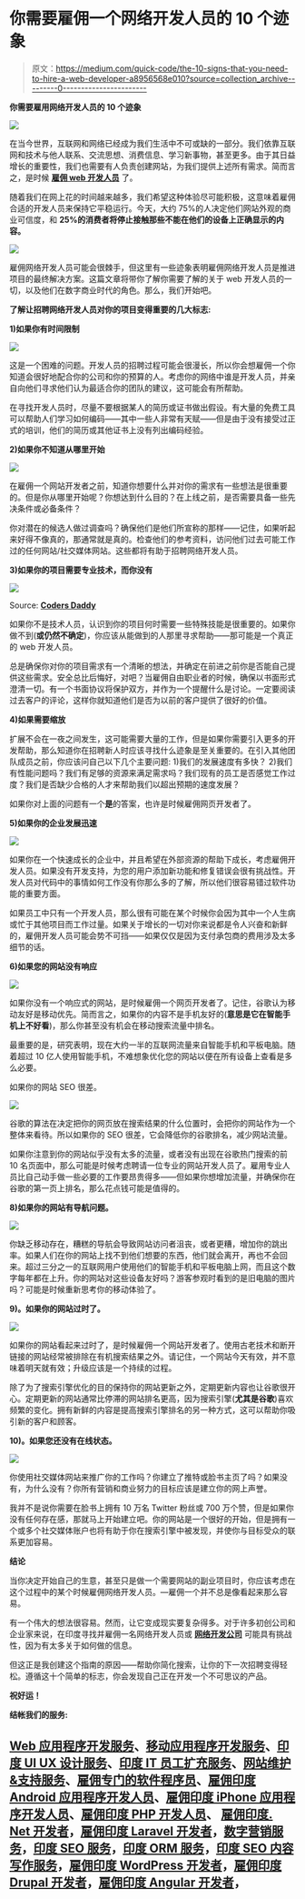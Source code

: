 # 你需要雇佣一个网络开发人员的 10 个迹象

> 原文：<https://medium.com/quick-code/the-10-signs-that-you-need-to-hire-a-web-developer-a8956568e010?source=collection_archive---------0----------------------->

**你需要雇用网络开发人员的 10 个迹象**

![](img/99aae203a7cd88591963dda2820d8e93.png)

在当今世界，互联网和网络已经成为我们生活中不可或缺的一部分。我们依靠互联网和技术与他人联系、交流思想、消费信息、学习新事物，甚至更多。由于其日益增长的重要性，我们也需要有人负责创建网站，为我们提供上述所有需求。简而言之，是时候 [**雇佣 web 开发人员**](https://www.pixelcrayons.com/hire-web-developers) 了。

随着我们在网上花的时间越来越多，我们希望这种体验尽可能积极，这意味着雇佣合适的开发人员来保持它平稳运行。今天，大约 75%的人决定他们网站外观的商业可信度，和 **25%的消费者将停止接触那些不能在他们的设备上正确显示的内容。**

![](img/b7231d76603054310a747e47244f1e26.png)

雇佣网络开发人员可能会很棘手，但这里有一些迹象表明雇佣网络开发人员是推进项目的最终解决方案。这篇文章将带你了解你需要了解的关于 web 开发人员的一切，以及他们在数字商业时代的角色。那么，我们开始吧。

**了解让招聘网络开发人员对你的项目变得重要的几大标志:**

**1)如果你有时间限制**

![](img/e34512aac5c648f5508d4b77f7bac694.png)

这是一个困难的问题。开发人员的招聘过程可能会很漫长，所以你会想雇佣一个你知道会很好地配合你的公司和你的预算的人。考虑你的网络中谁是开发人员，并亲自向他们寻求他们认为最适合你的团队的建议，这可能会有所帮助。

在寻找开发人员时，尽量不要根据某人的简历或证书做出假设。有大量的免费工具可以帮助人们学习如何编码——其中一些人非常有天赋——但是由于没有接受过正式的培训，他们的简历或其他证书上没有列出编码经验。

**2)如果你不知道从哪里开始**

![](img/5acd64ad07b4ce7469208409f6fd92a1.png)

在雇佣一个网站开发者之前，知道你想要什么并对你的需求有一些想法是很重要的。但是你从哪里开始呢？你想达到什么目的？在上线之前，是否需要具备一些先决条件或必备条件？

你对潜在的候选人做过调查吗？确保他们是他们所宣称的那样——记住，如果听起来好得不像真的，那通常就是真的。检查他们的参考资料，访问他们过去可能工作过的任何网站/社交媒体网站。这些都将有助于招聘网络开发人员。

**3)如果你的项目需要专业技术，而你没有**

![](img/d7cf0ec7d9b1c3806e065191eb6a0cae.png)

Source: [**Coders Daddy**](https://www.codersdaddy.com/)

如果你不是技术人员，认识到你的项目何时需要一些特殊技能是很重要的。如果你做不到(**或仍然不确定**)，你应该从能做到的人那里寻求帮助——那可能是一个真正的 web 开发人员。

总是确保你对你的项目需求有一个清晰的想法，并确定在前进之前你是否能自己提供这些需求。安全总比后悔好，对吧？当雇佣自由职业者的时候，确保以书面形式澄清一切。有一个书面协议将保护双方，并作为一个提醒什么是讨论。一定要阅读过去客户的评论，这样你就知道他们是否为以前的客户提供了很好的价值。

**4)如果需要缩放**

扩展不会在一夜之间发生，这可能需要大量的工作，但是如果你需要引入更多的开发帮助，那么知道你在招聘新人时应该寻找什么迹象是至关重要的。在引入其他团队成员之前，你应该问自己以下几个主要问题:
1)我们的发展速度有多快？
2)我们有性能问题吗？我们有足够的资源来满足需求吗？我们现有的员工是否感觉工作过度？我们是否缺少合格的人才来帮助我们以超出预期的速度发展？

如果你对上面的问题有一个**是**的答案，也许是时候雇佣网页开发者了。

**5)如果你的企业发展迅速**

![](img/f8d8e5cc8941d2d2eb8073b3d3bb1723.png)

如果你在一个快速成长的企业中，并且希望在外部资源的帮助下成长，考虑雇佣开发人员。如果没有开发支持，为您的用户添加新功能和修复错误会很有挑战性。开发人员对代码中的事情如何工作没有你那么多的了解，所以他们很容易错过软件功能的重要方面。

如果员工中只有一个开发人员，那么很有可能在某个时候你会因为其中一个人生病或忙于其他项目而工作过量。如果关于增长的一切对你来说都是令人兴奋和新鲜的，雇佣开发人员可能会势不可挡——如果仅仅是因为支付承包商的费用涉及太多细节的话。

**6)如果您的网站没有响应**

![](img/887e44ae6efddac0affd15623e7e5c3f.png)

如果你没有一个响应式的网站，是时候雇佣一个网页开发者了。记住，谷歌认为移动友好是移动优先。简而言之，如果你的内容不是手机友好的(**意思是它在智能手机上不好看**)，那么你甚至没有机会在移动搜索流量中排名。

最重要的是，研究表明，现在大约一半的互联网流量来自智能手机和平板电脑。随着超过 10 亿人使用智能手机，不难想象优化您的网站以便在所有设备上查看是多么必要。

如果你的网站 SEO 很差。

![](img/b900ed95ab7bd40b049eaff66f306e57.png)

谷歌的算法在决定把你的网页放在搜索结果的什么位置时，会把你的网站作为一个整体来看待。所以如果你的 SEO 很差，它会降低你的谷歌排名，减少网站流量。

如果你注意到你的网站似乎没有太多的流量，或者没有出现在谷歌热门搜索的前 10 名页面中，那么可能是时候考虑聘请一位专业的网站开发人员了。雇用专业人员比自己动手做一些必要的工作要昂贵得多——但如果你想增加流量，并确保你在谷歌的第一页上排名，那么花点钱可能是值得的。

**8)如果你的网站有导航问题。**

![](img/0e50e9ec2faabd1d8a0bbee596b32812.png)

你缺乏移动存在，糟糕的导航会导致网站访问者沮丧，或者更糟，增加你的跳出率。如果人们在你的网站上找不到他们想要的东西，他们就会离开，再也不会回来。超过三分之一的互联网用户使用他们的智能手机和平板电脑上网，而且这个数字每年都在上升。你的网站对这些设备友好吗？游客参观时看到的是旧电脑的图片吗？可能是时候重新思考你的移动体验了。

**9)。如果你的网站过时了。**

![](img/7831859aca6247596531786d91a9cc32.png)

如果你的网站看起来过时了，是时候雇佣一个网站开发者了。使用古老技术和断开链接的网站经常被排除在有机搜索结果之外。请记住，一个网站今天有效，并不意味着明天就有效；升级应该是一个持续的过程。

除了为了搜索引擎优化的目的保持你的网站更新之外，定期更新内容也让谷歌很开心。定期更新的网站通常比停滞的网站排名更高，因为搜索引擎(**尤其是谷歌**)喜欢频繁的变化。拥有新鲜的内容是提高搜索引擎排名的另一种方式，这可以帮助你吸引新的客户和顾客。

**10)。如果您还没有在线状态。**

![](img/17e26c0499f357d921a4a16defcf4c08.png)

你使用社交媒体网站来推广你的工作吗？你建立了推特或脸书主页了吗？如果没有，为什么没有？你所有营销和商业努力的目标应该是建立你的网上声誉。

我并不是说你需要在脸书上拥有 10 万名 Twitter 粉丝或 700 万个赞，但是如果你没有任何存在感，那就马上开始建立吧。你的网站是一个很好的开始，但是拥有一个或多个社交媒体账户也将有助于你在搜索引擎中被发现，并使你与目标受众的联系更加容易。

**结论**

当你决定开始自己的生意，甚至只是做一个需要网站的副业项目时，你应该考虑在这个过程中的某个时候雇佣网络开发人员。—雇佣一个并不总是像看起来那么容易。

有一个伟大的想法很容易。然而，让它变成现实要复杂得多。对于许多初创公司和企业家来说，在印度寻找并雇佣一名网络开发人员或 [**网络开发公司**](https://www.pixelcrayons.com/web-development/) 可能具有挑战性，因为有太多关于如何做的信息。

但这正是我创建这个指南的原因——帮助你简化搜索，让你的下一次招聘变得轻松。遵循这十个简单的标志，你会发现自己正在开发一个不可思议的产品。

**祝好运！**

**结帐我们的服务:**

## [Web 应用程序开发服务](https://www.codersdaddy.com/website-app-development-company-agency)、[移动应用程序开发服务](https://www.codersdaddy.com/mobile-app-development)、[印度 UI UX 设计服务](https://www.codersdaddy.com/ui-ux-design-service-company)、[印度 IT 员工扩充服务](https://www.codersdaddy.com/it-staff-resource-augmentation)、[网站维护&支持服务](https://www.codersdaddy.com/website-app-maintenance-support)、[雇佣专门的软件程序员](https://www.codersdaddy.com/hire-developer-engineer-programmer/)、[雇佣印度 Android 应用程序开发人员](https://www.codersdaddy.com/hire-developer-engineer-programmer/android-app)、[雇佣印度 iPhone 应用程序开发人员](https://www.codersdaddy.com/hire-developer-engineer-programmer/ios-iphone-app)、[雇佣印度 PHP 开发人员](https://www.codersdaddy.com/hire-developer-engineer-programmer/php-web)、 [](https://www.codersdaddy.com/hire-developer-engineer-programmer/php-web) [雇佣印度. Net 开发者](https://www.codersdaddy.com/hire-developer-engineer-programmer/dot-net)，[雇佣印度 Laravel 开发者](https://www.codersdaddy.com/hire-developer-engineer-programmer/laravel)，[数字营销服务](https://www.codersdaddy.com/digital-marketing-agency-company-firm)，[印度 SEO 服务](https://www.codersdaddy.com/seo-service-company-agency-firm)，[印度 ORM 服务](https://www.codersdaddy.com/online-reputation-management-service-company)，[印度 SEO 内容写作服务](https://www.codersdaddy.com/content-writing)，[雇佣印度 WordPress 开发者](https://www.codersdaddy.com/hire-developer-engineer-programmer/wordpress-web)，[雇佣印度 Drupal 开发者](https://www.codersdaddy.com/hire-developer-engineer-programmer/drupal)，[雇佣印度 Angular 开发者](https://www.codersdaddy.com/hire-developer-engineer-programmer/angular-js)，